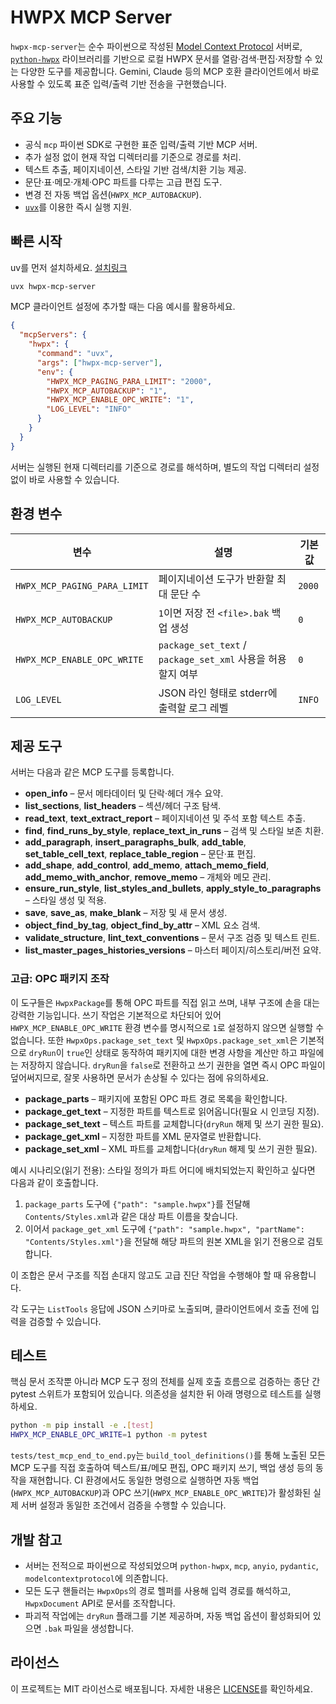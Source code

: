 # HWPX MCP Server

`hwpx-mcp-server`는 순수 파이썬으로 작성된 [Model Context Protocol](https://github.com/modelcontextprotocol/specification) 서버로,
[`python-hwpx`](https://github.com/airmang/python-hwpx) 라이브러리를 기반으로 로컬 HWPX 문서를 열람·검색·편집·저장할 수
있는 다양한 도구를 제공합니다. Gemini, Claude 등의 MCP 호환 클라이언트에서 바로 사용할 수 있도록 표준 입력/출력 기반
전송을 구현했습니다.

## 주요 기능

- 공식 `mcp` 파이썬 SDK로 구현한 표준 입력/출력 기반 MCP 서버.
- 추가 설정 없이 현재 작업 디렉터리를 기준으로 경로를 처리.
- 텍스트 추출, 페이지네이션, 스타일 기반 검색/치환 기능 제공.
- 문단·표·메모·개체·OPC 파트를 다루는 고급 편집 도구.
- 변경 전 자동 백업 옵션(`HWPX_MCP_AUTOBACKUP`).
- [`uvx`](https://github.com/astral-sh/uv)를 이용한 즉시 실행 지원.

## 빠른 시작

uv를 먼저 설치하세요.
[설치링크](https://docs.astral.sh/uv/getting-started/installation/)

```bash
uvx hwpx-mcp-server
```

MCP 클라이언트 설정에 추가할 때는 다음 예시를 활용하세요.

```json
{
  "mcpServers": {
    "hwpx": {
      "command": "uvx",
      "args": ["hwpx-mcp-server"],
      "env": {
        "HWPX_MCP_PAGING_PARA_LIMIT": "2000",
        "HWPX_MCP_AUTOBACKUP": "1",
        "HWPX_MCP_ENABLE_OPC_WRITE": "1",
        "LOG_LEVEL": "INFO"
      }
    }
  }
}
```

서버는 실행된 현재 디렉터리를 기준으로 경로를 해석하며, 별도의 작업 디렉터리 설정 없이 바로 사용할 수 있습니다.

## 환경 변수

| 변수 | 설명 | 기본값 |
| --- | --- | --- |
| `HWPX_MCP_PAGING_PARA_LIMIT` | 페이지네이션 도구가 반환할 최대 문단 수 | `2000` |
| `HWPX_MCP_AUTOBACKUP` | `1`이면 저장 전 `<file>.bak` 백업 생성 | `0` |
| `HWPX_MCP_ENABLE_OPC_WRITE` | `package_set_text` / `package_set_xml` 사용을 허용할지 여부 | `0` |
| `LOG_LEVEL` | JSON 라인 형태로 stderr에 출력할 로그 레벨 | `INFO` |

## 제공 도구

서버는 다음과 같은 MCP 도구를 등록합니다.

- **open_info** – 문서 메타데이터 및 단락·헤더 개수 요약.
- **list_sections**, **list_headers** – 섹션/헤더 구조 탐색.
- **read_text**, **text_extract_report** – 페이지네이션 및 주석 포함 텍스트 추출.
- **find**, **find_runs_by_style**, **replace_text_in_runs** – 검색 및 스타일 보존 치환.
- **add_paragraph**, **insert_paragraphs_bulk**, **add_table**, **set_table_cell_text**, **replace_table_region** – 문단·표 편집.
- **add_shape**, **add_control**, **add_memo**, **attach_memo_field**, **add_memo_with_anchor**, **remove_memo** – 개체와 메모 관리.
- **ensure_run_style**, **list_styles_and_bullets**, **apply_style_to_paragraphs** – 스타일 생성 및 적용.
- **save**, **save_as**, **make_blank** – 저장 및 새 문서 생성.
- **object_find_by_tag**, **object_find_by_attr** – XML 요소 검색.
- **validate_structure**, **lint_text_conventions** – 문서 구조 검증 및 텍스트 린트.
- **list_master_pages_histories_versions** – 마스터 페이지/히스토리/버전 요약.

### 고급: OPC 패키지 조작

이 도구들은 `HwpxPackage`를 통해 OPC 파트를 직접 읽고 쓰며, 내부 구조에 손을 대는 강력한 기능입니다. 쓰기 작업은 기본적으로 차단되어 있어 `HWPX_MCP_ENABLE_OPC_WRITE` 환경 변수를 명시적으로 `1`로 설정하지 않으면 실행할 수 없습니다. 또한 `HwpxOps.package_set_text` 및 `HwpxOps.package_set_xml`은 기본적으로 `dryRun`이 `true`인 상태로 동작하여 패키지에 대한 변경 사항을 계산만 하고 파일에는 저장하지 않습니다. `dryRun`을 `false`로 전환하고 쓰기 권한을 열면 즉시 OPC 파일이 덮어써지므로, 잘못 사용하면 문서가 손상될 수 있다는 점에 유의하세요.

- **package_parts** – 패키지에 포함된 OPC 파트 경로 목록을 확인합니다.
- **package_get_text** – 지정한 파트를 텍스트로 읽어옵니다(필요 시 인코딩 지정).
- **package_set_text** – 텍스트 파트를 교체합니다(`dryRun` 해제 및 쓰기 권한 필요).
- **package_get_xml** – 지정한 파트를 XML 문자열로 반환합니다.
- **package_set_xml** – XML 파트를 교체합니다(`dryRun` 해제 및 쓰기 권한 필요).

예시 시나리오(읽기 전용): 스타일 정의가 파트 어디에 배치되었는지 확인하고 싶다면 다음과 같이 호출합니다.

1. `package_parts` 도구에 `{"path": "sample.hwpx"}`를 전달해 `Contents/Styles.xml`과 같은 대상 파트 이름을 찾습니다.
2. 이어서 `package_get_xml` 도구에 `{"path": "sample.hwpx", "partName": "Contents/Styles.xml"}`을 전달해 해당 파트의 원본 XML을 읽기 전용으로 검토합니다.

이 조합은 문서 구조를 직접 손대지 않고도 고급 진단 작업을 수행해야 할 때 유용합니다.

각 도구는 `ListTools` 응답에 JSON 스키마로 노출되며, 클라이언트에서 호출 전에 입력을 검증할 수 있습니다.

## 테스트

핵심 문서 조작뿐 아니라 MCP 도구 정의 전체를 실제 호출 흐름으로 검증하는 종단 간 pytest 스위트가 포함되어 있습니다.
의존성을 설치한 뒤 아래 명령으로 테스트를 실행하세요.

```bash
python -m pip install -e .[test]
HWPX_MCP_ENABLE_OPC_WRITE=1 python -m pytest
```

`tests/test_mcp_end_to_end.py`는 `build_tool_definitions()`를 통해 노출된 모든 MCP 도구를 직접 호출하여
텍스트/표/메모 편집, OPC 패키지 쓰기, 백업 생성 등의 동작을 재현합니다. CI 환경에서도 동일한 명령으로 실행하면
자동 백업(`HWPX_MCP_AUTOBACKUP`)과 OPC 쓰기(`HWPX_MCP_ENABLE_OPC_WRITE`)가 활성화된 실제 서버 설정과 동일한 조건에서
검증을 수행할 수 있습니다.

## 개발 참고

- 서버는 전적으로 파이썬으로 작성되었으며 `python-hwpx`, `mcp`, `anyio`, `pydantic`, `modelcontextprotocol`에 의존합니다.
- 모든 도구 핸들러는 `HwpxOps`의 경로 헬퍼를 사용해 입력 경로를 해석하고, `HwpxDocument` API로 문서를 조작합니다.
- 파괴적 작업에는 `dryRun` 플래그를 기본 제공하며, 자동 백업 옵션이 활성화되어 있으면 `.bak` 파일을 생성합니다.

## 라이선스

이 프로젝트는 MIT 라이선스로 배포됩니다. 자세한 내용은 [LICENSE](LICENSE)를 확인하세요.

